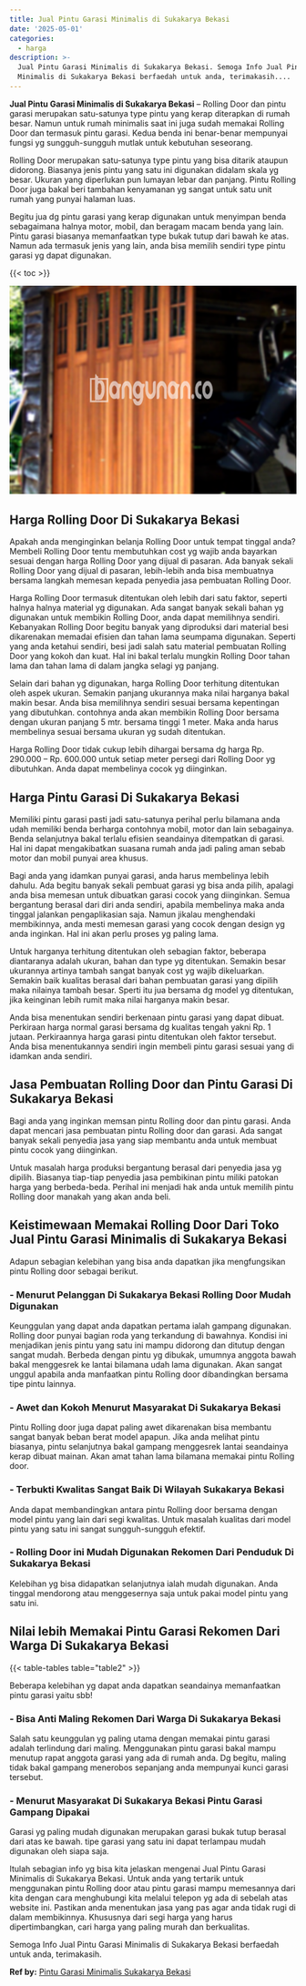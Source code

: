 ```yaml
---
title: Jual Pintu Garasi Minimalis di Sukakarya Bekasi
date: '2025-05-01'
categories:
  - harga
description: >-
  Jual Pintu Garasi Minimalis di Sukakarya Bekasi. Semoga Info Jual Pintu Garasi
  Minimalis di Sukakarya Bekasi berfaedah untuk anda, terimakasih....
---
```


**Jual Pintu Garasi Minimalis di Sukakarya Bekasi** – Rolling Door dan pintu garasi merupakan satu-satunya type pintu yang kerap diterapkan di rumah besar. Namun untuk rumah minimalis saat ini juga sudah memakai Rolling Door dan termasuk pintu garasi. Kedua benda ini benar-benar mempunyai fungsi yg sungguh-sungguh mutlak untuk kebutuhan seseorang.

Rolling Door merupakan satu-satunya type pintu yang bisa ditarik ataupun didorong. Biasanya jenis pintu yang satu ini digunakan didalam skala yg besar. Ukuran yang diperlukan pun lumayan lebar dan panjang. Pintu Rolling Door juga bakal beri tambahan kenyamanan yg sangat untuk satu unit rumah yang punyai halaman luas.

Begitu jua dg pintu garasi yang kerap digunakan untuk menyimpan benda sebagaimana halnya motor, mobil, dan beragam macam benda yang lain. Pintu garasi biasanya memanfaatkan type bukak tutup dari bawah ke atas. Namun ada termasuk jenis yang lain, anda bisa memilih sendiri type pintu garasi yg dapat digunakan.

{{< toc >}}

![Jual Pintu Garasi Minimalis di Sukakarya Bekasi](/images/pintu-garasi-39.png)

## Harga Rolling Door Di Sukakarya Bekasi

Apakah anda menginginkan belanja Rolling Door untuk tempat tinggal anda? Membeli Rolling Door tentu membutuhkan cost yg wajib anda bayarkan sesuai dengan harga Rolling Door yang dijual di pasaran. Ada banyak sekali Rolling Door yang dijual di pasaran, lebih-lebih anda bisa membuatnya bersama langkah memesan kepada penyedia jasa pembuatan Rolling Door.

Harga Rolling Door termasuk ditentukan oleh lebih dari satu faktor, seperti halnya halnya material yg digunakan. Ada sangat banyak sekali bahan yg digunakan untuk membikin Rolling Door, anda dapat memilihnya sendiri. Kebanyakan Rolling Door begitu banyak yang diproduksi dari material besi dikarenakan memadai efisien dan tahan lama seumpama digunakan. Seperti yang anda ketahui sendiri, besi jadi salah satu material pembuatan Rolling Door yang kokoh dan kuat. Hal ini bakal terlalu mungkin Rolling Door tahan lama dan tahan lama di dalam jangka selagi yg panjang.

Selain dari bahan yg digunakan, harga Rolling Door terhitung ditentukan oleh aspek ukuran. Semakin panjang ukurannya maka nilai harganya bakal makin besar. Anda bisa memilihnya sendiri sesuai bersama kepentingan yang dibutuhkan. contohnya anda akan membikin Rolling Door bersama dengan ukuran panjang 5 mtr. bersama tinggi 1 meter. Maka anda harus membelinya sesuai bersama ukuran yg sudah ditentukan.

Harga Rolling Door tidak cukup lebih dihargai bersama dg harga Rp. 290.000 – Rp. 600.000 untuk setiap meter persegi dari Rolling Door yg dibutuhkan. Anda dapat membelinya cocok yg diinginkan.

## Harga Pintu Garasi Di Sukakarya Bekasi

Memiliki pintu garasi pasti jadi satu-satunya perihal perlu bilamana anda udah memiliki benda berharga contohnya mobil, motor dan lain sebagainya. Benda selanjutnya bakal terlalu efisien seandainya ditempatkan di garasi. Hal ini dapat mengakibatkan suasana rumah anda jadi paling aman sebab motor dan mobil punyai area khusus.

Bagi anda yang idamkan punyai garasi, anda harus membelinya lebih dahulu. Ada begitu banyak sekali pembuat garasi yg bisa anda pilih, apalagi anda bisa memesan untuk dibuatkan garasi cocok yang diinginkan. Semua bergantung berasal dari diri anda sendiri, apabila membelinya maka anda tinggal jalankan pengaplikasian saja. Namun jikalau menghendaki membikinnya, anda mesti memesan garasi yang cocok dengan design yg anda inginkan. Hal ini akan perlu proses yg paling lama.

Untuk harganya terhitung ditentukan oleh sebagian faktor, beberapa diantaranya adalah ukuran, bahan dan type yg ditentukan. Semakin besar ukurannya artinya tambah sangat banyak cost yg wajib dikeluarkan. Semakin baik kualitas berasal dari bahan pembuatan garasi yang dipilih maka nilainya tambah besar. Sperti itu jua bersama dg model yg ditentukan, jika keinginan lebih rumit maka nilai harganya makin besar.

Anda bisa menentukan sendiri berkenaan pintu garasi yang dapat dibuat. Perkiraan harga normal garasi bersama dg kualitas tengah yakni Rp. 1 jutaan. Perkiraannya harga garasi pintu ditentukan oleh faktor tersebut. Anda bisa menentukannya sendiri ingin membeli pintu garasi sesuai yang di idamkan anda sendiri.

## Jasa Pembuatan Rolling Door dan Pintu Garasi Di Sukakarya Bekasi

Bagi anda yang inginkan memsan pintu Rolling door dan pintu garasi. Anda dapat mencari jasa pembuatan pintu Rolling door dan garasi. Ada sangat banyak sekali penyedia jasa yang siap membantu anda untuk membuat pintu cocok yang diinginkan.

Untuk masalah harga produksi bergantung berasal dari penyedia jasa yg dipilih. Biasanya tiap-tiap penyedia jasa pembikinan pintu miliki patokan harga yang berbeda-beda. Perihal ini menjadi hak anda untuk memilih pintu Rolling door manakah yang akan anda beli.

## Keistimewaan Memakai Rolling Door Dari Toko Jual Pintu Garasi Minimalis di Sukakarya Bekasi

Adapun sebagian kelebihan yang bisa anda dapatkan jika mengfungsikan pintu Rolling door sebagai berikut.

### \- Menurut Pelanggan Di Sukakarya Bekasi Rolling Door Mudah Digunakan

Keunggulan yang dapat anda dapatkan pertama ialah gampang digunakan. Rolling door punyai bagian roda yang terkandung di bawahnya. Kondisi ini menjadikan jenis pintu yang satu ini mampu didorong dan ditutup dengan sangat mudah. Berbeda dengan pintu yg dibukak, umumnya anggota bawah bakal menggesrek ke lantai bilamana udah lama digunakan. Akan sangat unggul apabila anda manfaatkan pintu Rolling door dibandingkan bersama tipe pintu lainnya.

### \- Awet dan Kokoh Menurut Masyarakat Di Sukakarya Bekasi

Pintu Rolling door juga dapat paling awet dikarenakan bisa membantu sangat banyak beban berat model apapun. Jika anda melihat pintu biasanya, pintu selanjutnya bakal gampang menggesrek lantai seandainya kerap dibuat mainan. Akan amat tahan lama bilamana memakai pintu Rolling door.

### \- Terbukti Kwalitas Sangat Baik Di Wilayah Sukakarya Bekasi

Anda dapat membandingkan antara pintu Rolling door bersama dengan model pintu yang lain dari segi kwalitas. Untuk masalah kualitas dari model pintu yang satu ini sangat sungguh-sungguh efektif.

### \- Rolling Door ini Mudah Digunakan Rekomen Dari Penduduk Di Sukakarya Bekasi

Kelebihan yg bisa didapatkan selanjutnya ialah mudah digunakan. Anda tinggal mendorong atau menggesernya saja untuk pakai model pintu yang satu ini.

## Nilai lebih Memakai Pintu Garasi Rekomen Dari Warga Di Sukakarya Bekasi

{{< table-tables table="table2" >}}

Beberapa kelebihan yg dapat anda dapatkan seandainya memanfaatkan pintu garasi yaitu sbb!

### \- Bisa Anti Maling Rekomen Dari Warga Di Sukakarya Bekasi

Salah satu keunggulan yg paling utama dengan memakai pintu garasi adalah terlindung dari maling. Menggunakan pintu garasi bakal mampu menutup rapat anggota garasi yang ada di rumah anda. Dg begitu, maling tidak bakal gampang menerobos sepanjang anda mempunyai kunci garasi tersebut.

### \- Menurut Masyarakat Di Sukakarya Bekasi Pintu Garasi Gampang Dipakai

Garasi yg paling mudah digunakan merupakan garasi bukak tutup berasal dari atas ke bawah. tipe garasi yang satu ini dapat terlampau mudah digunakan oleh siapa saja.

Itulah sebagian info yg bisa kita jelaskan mengenai Jual Pintu Garasi Minimalis di Sukakarya Bekasi. Untuk anda yang tertarik untuk menggunakan pintu Rolling door atau pintu garasi mampu memesannya dari kita dengan cara menghubungi kita melalui telepon yg ada di sebelah atas website ini. Pastikan anda menentukan jasa yang pas agar anda tidak rugi di dalam membikinnya. Khususnya dari segi harga yang harus dipertimbangkan, cari harga yang paling murah dan berkualitas.

Semoga Info Jual Pintu Garasi Minimalis di Sukakarya Bekasi berfaedah untuk anda, terimakasih.

**Ref by:** [Pintu Garasi Minimalis Sukakarya Bekasi](https://id.wikipedia.org/wiki/Pintu)
